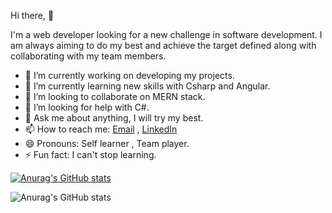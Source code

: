  Hi there,  👋
 
  I'm a web developer looking for a new challenge in software development. I am always aiming to do my best
   and achieve the target defined along with collaborating with my team members. 

- 🔭 I’m currently working on developing my projects.
- 🌱 I’m currently learning new skills with Csharp and Angular.
- 👯 I’m looking to collaborate on MERN stack.
- 🤔 I’m looking for help with C#.
- 💬 Ask me about  anything, I will try my best.
- 📫 How to reach me: [Email](islam.fawzy@outlook.dk) , [LinkedIn](https://www.linkedin.com/in/islam-fawzy/)
- 😄 Pronouns: Self learner , Team player.
- ⚡ Fun fact: I can't stop learning. 


[![Anurag's GitHub stats](https://github-readme-stats.vercel.app/api?username=islam-fawzy25)](https://github.com/islam-fawzy25/github-readme-stats)

![Anurag's GitHub stats](https://github-readme-stats.vercel.app/api?username=islam-fawzy25&show_icons=true)
